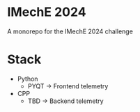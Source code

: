 # IMechE 2024
A monorepo for the IMechE 2024 challenge

# Stack
- Python
  - PYQT -> Frontend telemetry 
- CPP
  - TBD -> Backend telemetry
